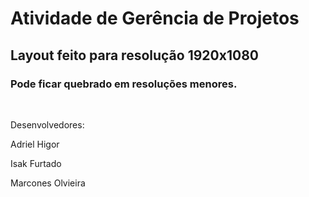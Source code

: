 # Atividade de Gerência de Projetos

## Layout feito para resolução 1920x1080

### Pode ficar quebrado em resoluções menores.

<br>

Desenvolvedores:

Adriel Higor

Isak Furtado

Marcones Olvieira